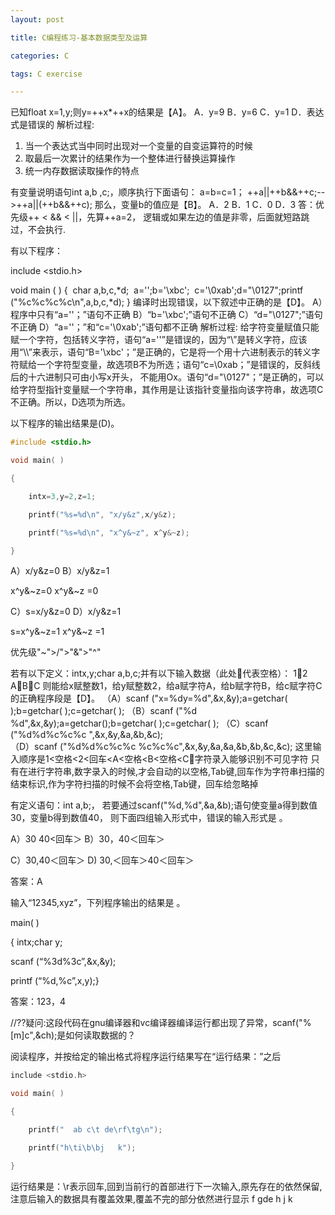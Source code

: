 ```yaml
---
layout: post

title: C编程练习-基本数据类型及运算

categories: C

tags: C exercise

---
```


已知float x=1,y;则y=++x*++x的结果是【A】。
A．y=9        B．y=6      C．y=1       D．表达式是错误的
解析过程:

1. 当一个表达式当中同时出现对一个变量的自变运算符的时候
2. 取最后一次累计的结果作为一个整体进行替换运算操作
3. 统一内存数据读取操作的特点



有变量说明语句int a,b ,c;，顺序执行下面语句：
   a=b=c=1；
   ++a||++b&&++c;-->++a||(++b&&++c);
那么，变量b的值应是【B】。
A．2    B．1    C．0    D．3
答：优先级++ < && < ||，先算++a=2， 逻辑或如果左边的值是非零，后面就短路跳过，不会执行.



有以下程序：

include <stdio.h>

void main ( )
{
​    char a,b,c,*d;
​    a='\';b='\xbc';
​    c='\0xab';d="\0127";
​    printf ("%c%c%c%c\n",a,b,c,*d);
}
编译时出现错误，以下叙述中正确的是【D】。
A）程序中只有“a='\'；”语句不正确
B）“b='\xbc';”语句不正确
C）“d="\0127";”语句不正确
D）“a='\'；”和“c='\0xab';”语句都不正确
解析过程:
给字符变量赋值只能赋一个字符，包括转义字符，语句“a='\'”是错误的，因为“\”是转义字符，应该用“\\\”来表示，语句“B='\xbc'；”是正确的，它是将一个用十六进制表示的转义字符赋给一个字符型变量，故选项B不为所选；语句“c=\0xab；”是错误的，反斜线后的十六进制只可由小写x开头， 不能用Ox。语句“d="\0127"；”是正确的，可以给字符型指针变量赋一个字符串，其作用是让该指针变量指向该字符串，故选项C不正确。所以，D选项为所选。



以下程序的输出结果是(D)。

```c
#include <stdio.h>

void main( )

{

    intx=3,y=2,z=1;

    printf("%s=%d\n", "x/y&z",x/y&z);

    printf("%s=%d\n", "x^y&~z", x^y&~z);

}

```

 A）x/y&z=0            B）x/y&z=1

   x^y&~z=0             x^y&~z =0

C）s=x/y&z=0          D）x/y&z=1

   s=x^y&~z=1           x^y&~z =1

优先级"~">/">"&">"^"



若有以下定义：intx,y;char a,b,c;并有以下输入数据（此处代表空格）：
12
ABC
则能给x赋整数1，给y赋整数2，给a赋字符A，给b赋字符B，给c赋字符C的正确程序段是【D】。
（A）scanf ("x=%dy=%d",&x,&y);a=getchar( );b=getchar( );c=getchar( );
（B）scanf ("%d %d",&x,&y);a=getchar();b=getchar( );c=getchar( );
（C）scanf ("%d%d%c%c%c ",&x,&y,&a,&b,&c);                     
（D）scanf ("%d%d%c%c%c %c%c%c",&x,&y,&a,&a,&b,&b,&c,&c);
 这里输入顺序是1<空格<2<回车<A<空格<B<空格<C字符录入能够识别不可见字符
只有在进行字符串,数字录入的时候,才会自动的以空格,Tab键,回车作为字符串扫描的结束标识,作为字符扫描的时候不会将空格,Tab键，回车给忽略掉



有定义语句：int  a,b;， 若要通过scanf("%d,%d",&a,&b);语句使变量a得到数值30，变量b得到数值40， 则下面四组输入形式中，错误的输入形式是       。

A）30 40<回车＞                    B）30，40＜回车＞

C）30,40＜回车＞                    D) 30,＜回车＞40＜回车＞

答案：A



输入“12345,xyz”，下列程序输出的结果是       。

main( )

{  intx;char y;

  scanf (“%3d%3c”,&x,&y);

  printf (“%d,%c”,x,y);}

答案：123，4

//??疑问:这段代码在gnu编译器和vc编译器编译运行都出现了异常，scanf("%[m]c",&ch);是如何读取数据的？





阅读程序，并按给定的输出格式将程序运行结果写在“运行结果：”之后

```c
include <stdio.h>

void main( )

{

    printf("  ab c\t de\rf\tg\n");

    printf("h\ti\b\bj   k");

}

```

运行结果是：\r表示回车,回到当前行的首部进行下一次输入,原先存在的依然保留,注意后输入的数据具有覆盖效果,覆盖不完的部分依然进行显示
f       gde
h     j      k
